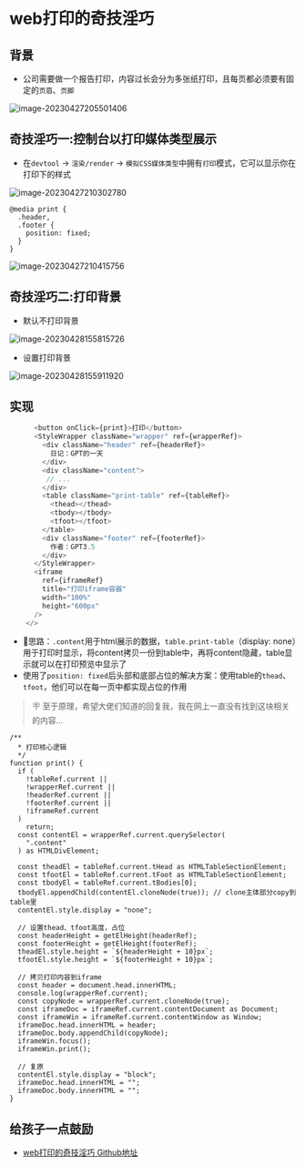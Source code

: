 # web打印的奇技淫巧

## 背景

- 公司需要做一个报告打印，内容过长会分为多张纸打印，且每页都必须要有固定的`页眉`、`页脚`

![image-20230427205501406](https://image.jybill.top/md/20230427205503.png)



## 奇技淫巧一:控制台以打印媒体类型展示

- 在`devtool` -> `渲染/render` -> `模拟CSS媒体类型`中拥有`打印`模式，它可以显示你在打印下的样式

![image-20230427210302780](https://image.jybill.top/md/20230427210304.png)

```less
@media print {
  .header,
  .footer {
    position: fixed;
  }
}
```

![image-20230427210415756](https://image.jybill.top/md/20230427210418.png)



## 奇技淫巧二:打印背景

- 默认不打印背景

![image-20230428155815726](https://image.jybill.top/md/20230428155823.png)

- 设置打印背景

![image-20230428155911920](https://image.jybill.top/md/20230428155914.png)

## 实现

```ts
      <button onClick={print}>打印</button>
      <StyleWrapper className="wrapper" ref={wrapperRef}>
        <div className="header" ref={headerRef}>
          日记：GPT的一天
        </div>
        <div className="content">
         // ...
        </div>
        <table className="print-table" ref={tableRef}>
          <thead></thead>
          <tbody></tbody>
          <tfoot></tfoot>
        </table>
        <div className="footer" ref={footerRef}>
          作者：GPT3.5
        </div>
      </StyleWrapper>
      <iframe
        ref={iframeRef}
        title="打印iframe容器"
        width="100%"
        height="600px"
      />
    </>
```

- 🤔思路：`.content`用于html展示的数据，`table.print-table`（display: none）用于打印时显示，将content拷贝一份到table中，再将content隐藏，table显示就可以在打印预览中显示了
- 使用了`position: fixed`后头部和底部占位的解决方案：使用table的`thead`、`tfoot`，他们可以在每一页中都实现占位的作用

> 🪧 至于原理，希望大佬们知道的回复我，我在网上一直没有找到这块相关的内容...

```tsx
/**
  * 打印核心逻辑
  */
function print() {
  if (
    !tableRef.current ||
    !wrapperRef.current ||
    !headerRef.current ||
    !footerRef.current ||
    !iframeRef.current
  )
    return;
  const contentEl = wrapperRef.current.querySelector(
    ".content"
  ) as HTMLDivElement;

  const theadEl = tableRef.current.tHead as HTMLTableSectionElement;
  const tfootEl = tableRef.current.tFoot as HTMLTableSectionElement;
  const tbodyEl = tableRef.current.tBodies[0];
  tbodyEl.appendChild(contentEl.cloneNode(true)); // clone主体部分copy到table里
  contentEl.style.display = "none";

  // 设置thead、tfoot高度，占位
  const headerHeight = getElHeight(headerRef);
  const footerHeight = getElHeight(footerRef);
  theadEl.style.height = `${headerHeight + 10}px`;
  tfootEl.style.height = `${footerHeight + 10}px`;

  // 拷贝打印内容到iframe
  const header = document.head.innerHTML;
  console.log(wrapperRef.current);
  const copyNode = wrapperRef.current.cloneNode(true);
  const iframeDoc = iframeRef.current.contentDocument as Document;
  const iframeWin = iframeRef.current.contentWindow as Window;
  iframeDoc.head.innerHTML = header;
  iframeDoc.body.appendChild(copyNode);
  iframeWin.focus();
  iframeWin.print();
  
  // 复原
  contentEl.style.display = "block";
  iframeDoc.head.innerHTML = "";
  iframeDoc.body.innerHTML = "";
}
```



## 给孩子一点鼓励

- [web打印的奇技淫巧 Github地址](https://github.com/JYbill/xqv-solution/tree/main/packages/web-print)
